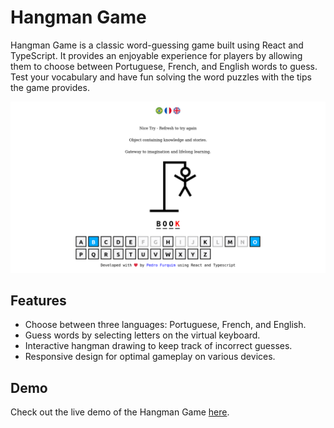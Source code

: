 # Hangman Game

Hangman Game is a classic word-guessing game built using React and TypeScript. It provides an enjoyable experience for players by allowing them to choose between Portuguese, French, and English words to guess. Test your vocabulary and have fun solving the word puzzles with the tips the game provides.

![Hangman Game Screenshot](./src/Screenshot%202023-08-14%20at%2016-01-37%20Hangman.png)

## Features

- Choose between three languages: Portuguese, French, and English.
- Guess words by selecting letters on the virtual keyboard.
- Interactive hangman drawing to keep track of incorrect guesses.
- Responsive design for optimal gameplay on various devices.

## Demo

Check out the live demo of the Hangman Game [here](https://devpedrofurquim.github.io/hangman/).